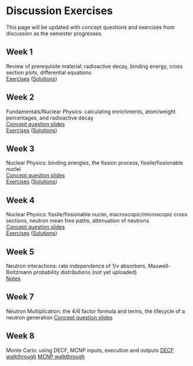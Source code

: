 # Discussion Exercises

This page will be updated with concept questions and exercises from discussion as the semester progresses.


## Week 1

Review of prerequisite material: radioactive decay, binding energy, cross section plots, differential equations  
[Exercises](disc01_exercises.pdf) ([Solutions](disc01_solutions.pdf))


## Week 2

Fundamentals/Nuclear Physics: calculating enrichments, atom/weight percentages, and radioactive decay  
[Concept question slides](concepts/disc02_concepts.pdf)  
[Exercises](disc02_exercises.pdf) ([Solutions](disc02_solutions.pdf))


## Week 3

Nuclear Physics: binding energies, the fission process, fissile/fissionable nuclei  
[Concept question slides](concepts/disc03_concepts.pdf)  
[Exercises](disc03_exercises.pdf) ([Solutions](disc03_solutions.pdf))


## Week 4

Nuclear Physics: fissile/fissionable nuclei, macroscopic/microscopic cross sections, neutron mean free paths, attenuation of neutrons  
[Concept question slides](concepts/disc04_concepts.pdf)  
[Exercises](disc04_exercises.pdf) ([Solutions](disc04_solutions.pdf))


## Week 5

Neutron interactions: rate independence of $1/v$ absorbers, Maxwell-Boltzmann probability distributions (not yet uploaded)  
[Notes](../notes/disc05_notes.pdf)


## Week 7

Neutron Multiplication: the 4/6 factor formula and terms, the lifecycle of a neutron generation
[Concept question slides](concepts/disc07_concepts.pdf)  


## Week 8

Monte Carlo: using DECF, MCNP inputs, execution and outputs
[DECF walkthrough](../computing/decf_walkthrough.md)
[MCNP walkthrough](../computing/mcnp_walkthrough.md)
